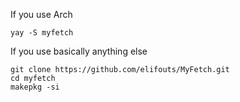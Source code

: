 If you use Arch
```
yay -S myfetch
```
If you use basically anything else
```
git clone https://github.com/elifouts/MyFetch.git
cd myfetch
makepkg -si
```
